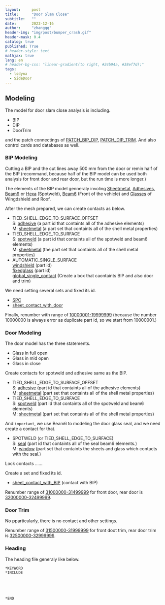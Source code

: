 ```yaml
---
layout:     post
title:      "Door Slam Close"
subtitle:   ""
date:       2023-12-16
author:     "zhangqq"
header-img: "img/post/bumper_crash.gif"
header-mask: 0.4
catalog: true
published: True
# header-style: text
mathjax: true
lang: en
# header-bg-css: "linear-gradient(to right, #24b94a, #38ef7d);"
tags:
  - lsdyna
  - SideDoor
---
```


## Modeling
The model for door slam close analysis is including.
- BIP
- DIP
- DoorTrim

and the patch connectings of [PATCH_BIP_DIP](), [PATCH_DIP_TRIM](). And also control cards and databases as well.


### BIP Modeling
Cutting a BIP and the cut lines away 500 mm from the door or remin half of the BIP (recommand, because half of the BIP model can be used both analysis for front door and rear door, but the run time is more longer.)

The elements of the BIP model genneraly involing [Sheetmetal](), [Adhesives](), [Beam9]() or [Hexa]() (Spotweld), [Beam6]() (Front of the vehicle) and [Glasses]() of Wingdshield and Roof.

After the mesh prepared, we can create contacts as below.
- TIED_SHELL_EDGE_TO_SURFACE_OFFSET  
    S: [adhesive]() (a part id that containts all of the adhesive elements)  
    M: [sheetmetal]() (a part set that containts all of the shell metal properties)
- TIED_SHELL_EDGE_TO_SURFACE  
    S: [spotweld]() (a part id that containts all of the spotweld and beam6 elements)  
    M: [sheetmetal]() (the part set that containts all of the shell metal properties)
- AUTOMATIC_SINGLE_SURFACE  
    [windshield]() (part id)  
    [fixedglass]() (part id)  
    [global_single_contact]() (Create a box that caontaints BIP and also door and trim)

We need setting several sets and fixed its id.
- [SPC]()
- [sheet_contact_with_door]()

Finally, renumber with range of [10000001-19999999]() (because the number 10000000 is always error as duplicate part id, so we start from 10000001.)

### Door Modeling
The door model has the three statements.
- Glass in full open
- Glass in mid open
- Glass in close

Create contacts for spotweld and adhesive same as the BIP.
- TIED_SHELL_EDGE_TO_SURFACE_OFFSET  
    S: [adhesive]() (part id that containts all of the adhesive elements)  
    M: [sheetmetal]() (part set that containts all of the shell metal properties)
- TIED_SHELL_EDGE_TO_SURFACE  
    S: [spotweld]() (part id that containts all of the spotweld and beam6 elements)  
    M: [sheetmetal]() (part set that containts all of the shell metal properties)

And `important`, we use Beam6 to modeling the door glass seal, and we need create a contact for that.
- SPOTWELD (or TIED_SHELL_EDGE_TO_SURFACE)  
    S: [seal]() (part id that containts all of the seal beam6 elements.)  
    M: [window]() (part set that containts the sheets and glass which contacts with the seal.)

Lock contacts
......

Create a set and fixed its id.
- [sheet_contact_with_BIP]() (contact with BIP)

Renumber range of [31000000-31499999]() for front door, rear door is [32000000-32499999]().


### Door Trim
No pparticularly, there is no contact and other settings.

Renumber range of [31500000-31999999]() for front doot trim, rear door trim is [32500000-32999999]().

### Heading
The heading file generaly like below.
```
*KEYWORD
*INCLUDE





*END
```


